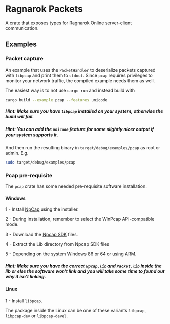 # Ragnarok Packets

A crate that exposes types for Ragnarok Online server-client communication.

## Examples

### Packet capture

An example that uses the `PacketHandler` to deserialize packets captured with `libpcap` and print them to `stdout`.
Since `pcap` requires privileges to monitor your network traffic, the compiled example needs them as well.


The easiest way is to not use `cargo run` and instead build with
```bash
cargo build --example pcap --features unicode
```

##### Hint: Make sure you have `libpcap` installed on your system, otherwise the build will fail.
##### Hint: You can add the `unicode` feature for some slightly nicer output if your system supports it.


And then run the resulting binary in `target/debug/examples/pcap` as root or admin. E.g.
```bash
sudo target/debug/examples/pcap
```

### Pcap pre-requisite
The `pcap` crate has some needed pre-requisite software installation.

#### Windows
1 - Install [NpCap](https://npcap.com/#download) using the installer.

2 - During installation, remember to select the WinPcap API-compatible mode.

3 - Download the [Npcap SDK](https://npcap.com/#download) files.

4 - Extract the Lib directory from Npcap SDK files

5 - Depending on the system Windows 86 or 64 or using ARM.

##### Hint: Make sure you have the correct `wpcap.lib` and `Packet.lib` inside the lib or else the software won't link and you will take some time to found out why it isn't linking.

#### Linux
1 - Install `libpcap`.

The package inside the Linux can be one of these variants `libpcap`, `libpcap-dev` or `libpcap-devel`.